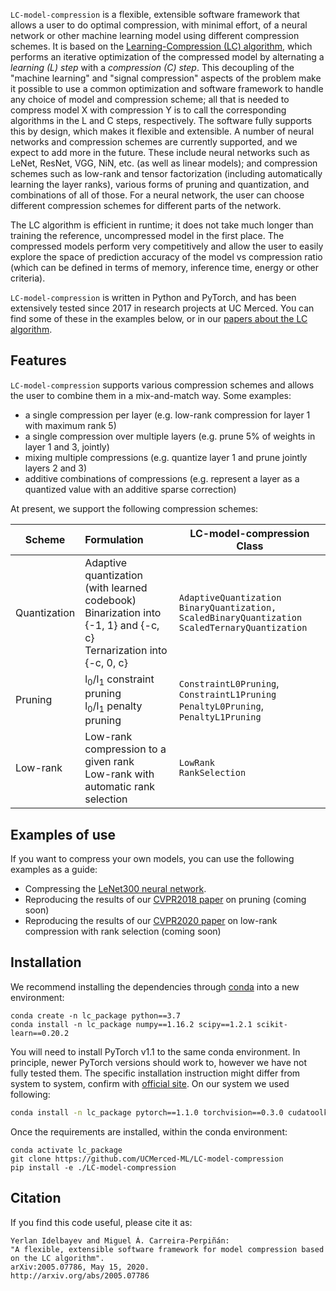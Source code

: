 `LC-model-compression` is a flexible, extensible software framework that allows a user to do optimal compression, with minimal effort, of a neural network or other machine learning model using different compression schemes. It is based on the [Learning-Compression (LC) algorithm](http://arxiv.org/abs/1707.01209), which performs an iterative optimization of the compressed model by alternating a *learning (L) step* with a *compression (C) step*. This decoupling of the "machine learning" and "signal compression" aspects of the problem make it possible to use a common optimization and software framework to handle any choice of model and compression scheme; all that is needed to compress model X with compression Y is to call the corresponding algorithms in the L and C steps, respectively. The software fully supports this by design, which makes it flexible and extensible. A number of neural networks and compression schemes are currently supported, and we expect to add more in the future. These include neural networks such as LeNet, ResNet, VGG, NiN, etc. (as well as linear models); and compression schemes such as low-rank and tensor factorization (including automatically learning the layer ranks), various forms of pruning and quantization, and combinations of all of those. For a neural network, the user can choose different compression schemes for different parts of the network.

The LC algorithm is efficient in runtime; it does not take much longer than training the reference, uncompressed model in the first place. The compressed models perform very competitively and allow the user to easily explore the space of prediction accuracy of the model vs compression ratio (which can be defined in terms of memory, inference time, energy or other criteria).

`LC-model-compression` is written in Python and PyTorch, and has been extensively tested since 2017 in research projects at UC Merced. You can find some of these in the examples below, or in our [papers about the LC algorithm](https://faculty.ucmerced.edu/mcarreira-perpinan/research/LC-model-compression.html).
  
## Features
`LC-model-compression` supports various compression schemes and allows the user to combine them in a mix-and-match way. Some examples: 
- a single compression per layer (e.g. low-rank compression for layer 1 with maximum rank 5)  
- a single compression over multiple layers (e.g. prune 5\% of weights in layer 1 and 3, jointly)  
- mixing multiple compressions (e.g. quantize layer 1 and prune jointly layers 2 and 3)  
- additive combinations of compressions (e.g. represent a layer as a quantized value with an additive sparse correction)  
  
At present, we support the following compression schemes:

| Scheme        |  Formulation  | LC-model-compression Class  |  
| ------------- |:--------------|-----------------------------|  
| Quantization  | Adaptive quantization (with learned codebook) <br> Binarization into {-1, 1} and {-c, c} <br> Ternarization into \{-c, 0, c\} | `AdaptiveQuantization` <br> `BinaryQuantization, ScaledBinaryQuantization` <br> `ScaledTernaryQuantization` |  
| Pruning       | l<sub>0</sub>/l<sub>1</sub> constraint pruning <br> l<sub>0</sub>/l<sub>1</sub> penalty pruning                                      |  `ConstraintL0Pruning`, `ConstraintL1Pruning` <br> `PenaltyL0Pruning`, `PenaltyL1Pruning`  |  
| Low-rank      | Low-rank compression to a given rank  <br> Low-rank with automatic rank selection      |  `LowRank` <br> `RankSelection` |  

## Examples of use
If you want to compress your own models, you can use the following examples as a guide:
- Compressing the [LeNet300 neural network](examples/lenet300/README.md).
- Reproducing the results of our [CVPR2018 paper](examples/cvpr2018/README.md) on pruning (coming soon)
- Reproducing the results of our [CVPR2020 paper](examples/cvpr2020/README.md) on low-rank compression with rank selection (coming soon)
  
## Installation  
We recommend installing the dependencies through [conda](https://conda.io) into a new environment:  
```  
conda create -n lc_package python==3.7  
conda install -n lc_package numpy==1.16.2 scipy==1.2.1 scikit-learn==0.20.2  
```
You will need to install PyTorch v1.1 to the same conda environment. In principle, newer PyTorch versions should work to, however we have not fully tested them. The specific installation instruction might differ from system to system, confirm with [official site](https://pytorch.org/get-started/previous-versions/). On our system we used following:
```bash
conda install -n lc_package pytorch==1.1.0 torchvision==0.3.0 cudatoolkit=10.0 -c pytorch 
```
Once the requirements are installed, within the conda environment:
```
conda activate lc_package
git clone https://github.com/UCMerced-ML/LC-model-compression
pip install -e ./LC-model-compression
```

## Citation
If you find this code useful, please cite it as:
```
Yerlan Idelbayev and Miguel Á. Carreira-Perpiñán: 
"A flexible, extensible software framework for model compression based on the LC algorithm".
arXiv:2005.07786, May 15, 2020.
http://arxiv.org/abs/2005.07786
```

